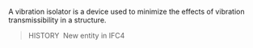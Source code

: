 A vibration isolator is a device used to minimize the effects of vibration transmissibility in a structure.

> HISTORY&nbsp; New entity in IFC4

